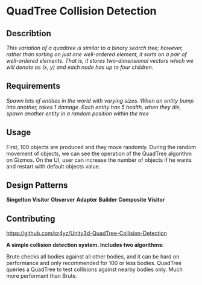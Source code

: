 # QuadTree Collision Detection
## Describtion
*This variation of a quadtree is similar to a binary search tree; however, rather than sorting on just one well-ordered element, it sorts on a pair of well-ordered elements. That is, it stores two-dimensional vectors which we will denote as (x, y) and each node has up to four children.*

## Requirements
*Spawn lots of entities in the world with varying sizes. When an entity bump into another, takes 1 damage. Each entity has 5 health, when they die, spawn another entity in a random position within the tree*

## Usage
First, 100 objects are produced and they move randomly. During the random movement of objects, we can see the operation of the QuadTree algorithm on Gizmos. On the UI, user can increase the number of objects if he wants and restart with default objects value.


## Design Patterns
**Singelton**
**Visitor**
**Observer**
**Adapter**
**Builder**
**Composite**
**Visitor**
## Contributing
https://github.com/cr4yz/Unity3d-QuadTree-Collision-Detection

**A simple collision detection system. Includes two algorithms:**

Brute checks all bodies against all other bodies, and it can be hard on performance and only recommended for 100 or less bodies.
QuadTree queries a QuadTree to test collisions against nearby bodies only. Much more performant than Brute.

